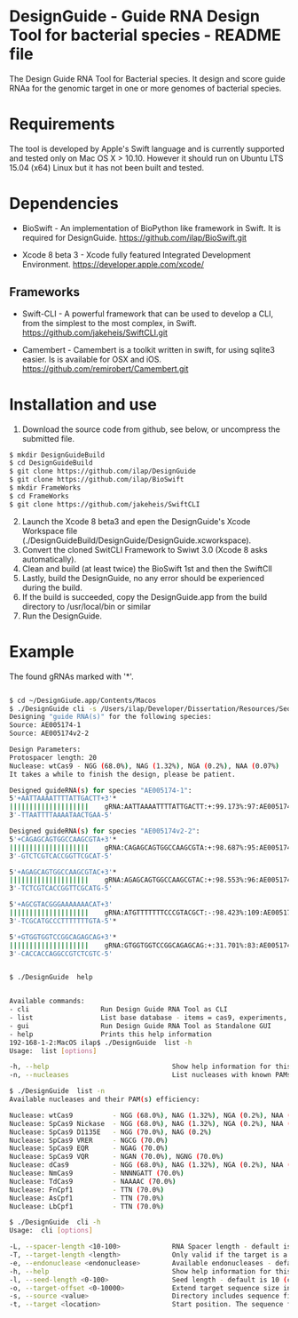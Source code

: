 DesignGuide - Guide RNA Design Tool for bacterial species -  README file
=========================================================================

The Design Guide RNA Tool for Bacterial species.
It design and score guide RNAa for the genomic target in one or more genomes of bacterial species.

Requirements
============

The tool is developed by Apple's Swift language and is currently supported and tested only on Mac OS X > 10.10. 
However it should run on Ubuntu LTS 15.04 (x64) Linux but it has not been built and tested.

Dependencies
============

- BioSwift -  An implementation of BioPython like framework in Swift. It is required for DesignGuide.
https://github.com/ilap/BioSwift.git

- Xcode 8 beta 3 - Xcode fully featured Integrated Development Environment.
https://developer.apple.com/xcode/

Frameworks
----------

- Swift-CLI -  A powerful framework that can be used to develop a CLI, from the simplest to the most complex, in Swift.
https://github.com/jakeheis/SwiftCLI.git

- Camembert - Camembert is a toolkit written in swift, for using sqlite3 easier. Is is available for OSX and iOS. 
https://github.com/remirobert/Camembert.git

Installation and use
======================

 1. Download the source code from github, see below, or uncompress the submitted file.
```bash
$ mkdir DesignGuideBuild
$ cd DesignGuideBuild
$ git clone https://github.com/ilap/DesignGuide
$ git clone https://github.com/ilap/BioSwift
$ mkdir FrameWorks
$ cd FrameWorks
$ git clone https://github.com/jakeheis/SwiftCLI
```

2. Launch the Xcode 8 beta3 and epen the DesignGuide's Xcode Workspace file (./DesignGuideBuild/DesignGuide/DesignGuide.xcworkspace).
3. Convert the cloned SwitCLI Framework to Swiwt 3.0 (Xcode 8 asks automatically).
4. Clean and build (at least twice) the BioSwift 1st and then the SwiftClI
5. Lastly, build the DesignGuide, no any error should be experienced during the build.
6. If the build is succeeded, copy the DesignGuide.app from the build directory to /usr/local/bin or similar 
7. Run the DesignGuide.

Example
===============
The found gRNAs marked with '*'.

```bash

$ cd ~/DesignGiude.app/Contents/Macos
$ ./DesignGuide cli -s /Users/ilap/Developer/Dissertation/Resources/Sequences/Source1in2 -e wtCas9  -t 100 -T 20
Designing "guide RNA(s)" for the following species:
Source: AE005174-1
Source: AE005174v2-2

Design Parameters:
Protospacer length: 20
Nuclease: wtCas9 - NGG (68.0%), NAG (1.32%), NGA (0.2%), NAA (0.07%)
It takes a while to finish the design, please be patient.

Designed guideRNA(s) for species "AE005174-1":
5'+AATTAAAATTTTATTGACTT+3'*
||||||||||||||||||||    gRNA:AATTAAAATTTTATTGACTT:+:99.173%:97:AE005174-1
3'-TTAATTTTAAAATAACTGAA-5'

Designed guideRNA(s) for species "AE005174v2-2":
5'+CAGAGCAGTGGCCAAGCGTA+3'*
||||||||||||||||||||    gRNA:CAGAGCAGTGGCCAAGCGTA:+:98.687%:95:AE005174v2-2
3'-GTCTCGTCACCGGTTCGCAT-5'

5'+AGAGCAGTGGCCAAGCGTAC+3'*
||||||||||||||||||||    gRNA:AGAGCAGTGGCCAAGCGTAC:+:98.553%:96:AE005174v2-2
3'-TCTCGTCACCGGTTCGCATG-5'

5'+AGCGTACGGGAAAAAAACAT+3'
||||||||||||||||||||    gRNA:ATGTTTTTTTCCCGTACGCT:-:98.423%:109:AE005174v2-2
3'-TCGCATGCCCTTTTTTTGTA-5'*

5'+GTGGTGGTCCGGCAGAGCAG+3'*
||||||||||||||||||||    gRNA:GTGGTGGTCCGGCAGAGCAG:+:31.701%:83:AE005174v2-2
3'-CACCACCAGGCCGTCTCGTC-5'


$ ./DesignGuide  help


Available commands:
- cli                  Run Design Guide RNA Tool as CLI
- list                 List base database - items = cas9, experiments, targets, sources
- gui                  Run Design Guide RNA Tool as Standalone GUI
- help                 Prints this help information
192-168-1-2:MacOS ilap$ ./DesignGuide  list -h
Usage:  list [options]

-h, --help                               Show help information for this command
-n, --nucleases                          List nucleases with known PAMs

$ ./DesignGuide  list -n
Available nucleases and their PAM(s) efficiency:

Nuclease: wtCas9          - NGG (68.0%), NAG (1.32%), NGA (0.2%), NAA (0.07%)
Nuclease: SpCas9 Nickase  - NGG (68.0%), NAG (1.32%), NGA (0.2%), NAA (0.07%)
Nuclease: SpCas9 D1135E   - NGG (70.0%), NAG (0.2%)
Nuclease: SpCas9 VRER     - NGCG (70.0%)
Nuclease: SpCas9 EQR      - NGAG (70.0%)
Nuclease: SpCas9 VQR      - NGAN (70.0%), NGNG (70.0%)
Nuclease: dCas9           - NGG (68.0%), NAG (1.32%), NGA (0.2%), NAA (0.07%)
Nuclease: NmCas9          - NNNNGATT (70.0%)
Nuclease: TdCas9          - NAAAAC (70.0%)
Nuclease: FnCpf1          - TTN (70.0%)
Nuclease: AsCpf1          - TTN (70.0%)
Nuclease: LbCpf1          - TTN (70.0%)

$ ./DesignGuide  cli -h
Usage:  cli [options]

-L, --spacer-length <10-100>             RNA Spacer length - default is 20.
-T, --target-length <length>             Only valid if the target is a location e.g. start position.
-e, --endonuclease <endonuclease>        Available endonucleases - default is "wtCas9", use "list -n" command for obtaining supported Cas9/Cpf1 variants.
-h, --help                               Show help information for this command
-l, --seed-length <0-100>                Seed length - default is 10 (currently not used).
-o, --target-offset <0-10000>            Extend target sequence size in the genome for design RNA on each sides of the target sequnce - default is 0.
-s, --source <value>                     Directory includes sequence file(s) or a sequence file.
-t, --target <location>                  Start position. The sequence file or a gene name (if the source genome/file is annotated) as target parameter has not implemented yet).
```
